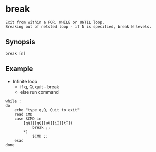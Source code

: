 # break

    Exit from within a FOR, WHILE or UNTIL loop.
    Breaking out of netsted loop - if N is specified, break N levels.

## Synopsis

`break [n]`

## Example

* Infinite loop
  * if q, Q, quit - break
  * else run command

```shell
while :
do
    echo "type q,Q, Quit to exit"
    read CMD
    case $CMD in
        [qQ]|[qQ][uU][iI][tT])
            break ;;
        *)
            $CMD ;;
    esac
done
```
